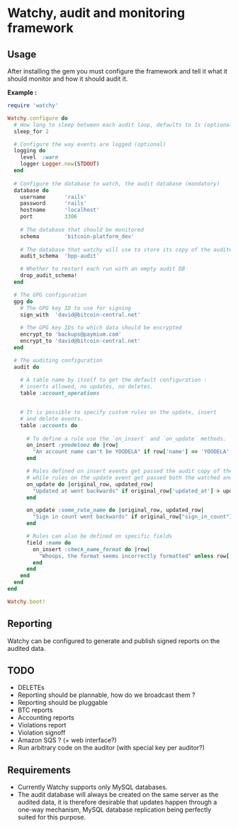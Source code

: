 # Watchy, audit and monitoring framework

## Usage

After installing the gem you must configure the framework and tell it what it should monitor and how it should audit it.

**Example :**

````ruby
require 'watchy'

Watchy.configure do
  # How long to sleep between each audit loop, defaults to 1s (optional)
  sleep_for 2

  # Configure the way events are logged (optional)
  logging do
    level  :warn
    logger Logger.new(STDOUT)
  end
  
  # Configure the database to watch, the audit database (mandatory)
  database do
    username      'rails'
    password      'rails'
    hostname      'localhost'
    port          3306
        
    # The database that should be monitored
    schema        'bitcoin-platform_dev'
    
    # The database that watchy will use to store its copy of the audited data
    audit_schema  'bpp-audit'

    # Whether to restart each run with an empty audit DB
    drop_audit_schema!
  end

  # The GPG configuration
  gpg do
    # The GPG key ID to use for signing
    sign_with  'david@bitcoin-central.net'
    
    # The GPG key IDs to which data should be encrypted
    encrypt_to 'backups@paymium.com'
    encrypt_to 'david@bitcoin-central.net'
  end

  # The auditing configuration
  audit do
  
    # A table name by itself to get the default configuration :
    # inserts allowed, no updates, no deletes.
    table :account_operations


    # It is possible to specify custom rules on the update, insert
    # and delete events. 
    table :accounts do
    
      # To define a rule use the `on_insert` and `on_update` methods.
      on_insert :yoodelooz do |row|
        "An account name can't be YOODELA" if row['name'] == 'YOODELA'
      end

      # Rules defined on insert events get passed the audit copy of the row,
      # while rules on the update event get passed both the watched and audit copies
      on_update do |original_row, updated_row|
        "Updated at went backwards" if original_row['updated_at'] > updated_row['updated_at']
      end

      on_update :some_rule_name do |original_row, updated_row|
        "Sign in count went backwards" if original_row["sign_in_count"] > updated_row["sign_in_count"]
      end     

      # Rules can also be defined on specific fields
      field :name do
        on_insert :check_name_format do |row|
          "Whoops, the format seems incorrectly formatted" unless row['name'] =~ /.*/
        end
      end
    end
  end
end

Watchy.boot!
````

## Reporting

Watchy can be configured to generate and publish signed reports on the audited data.

## TODO

 * DELETEs
 * Reporting should be plannable, how do we broadcast them ?
 * Reporting should be pluggable
 * BTC reports
 * Accounting reports
 * Violations report
 * Violation signoff
 * Amazon SQS ? (+ web interface?)
 * Run arbitrary code on the auditor (with special key per auditor?)

## Requirements

 * Currently Watchy supports only MySQL databases.
 * The audit database will always be created on the same server as the audited data, it is therefore desirable that updates happen through a one-way mechanism, MySQL database replication being perfectly suited for this purpose.
